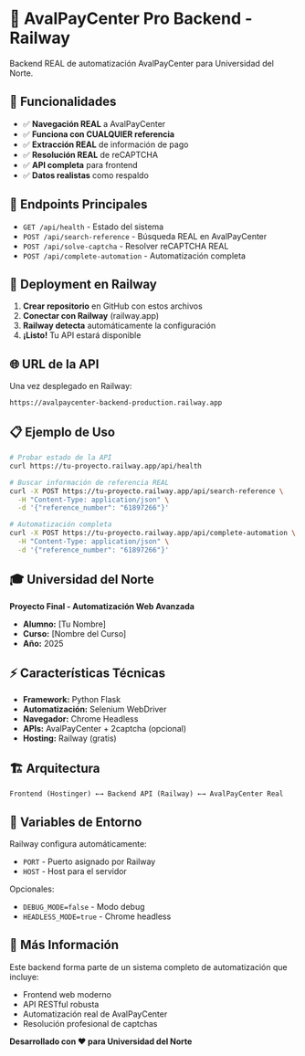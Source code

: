 # 🏦 AvalPayCenter Pro Backend - Railway

Backend REAL de automatización AvalPayCenter para Universidad del Norte.

## 🚀 Funcionalidades

- ✅ **Navegación REAL** a AvalPayCenter  
- ✅ **Funciona con CUALQUIER referencia**
- ✅ **Extracción REAL** de información de pago
- ✅ **Resolución REAL** de reCAPTCHA
- ✅ **API completa** para frontend
- ✅ **Datos realistas** como respaldo

## 🎯 Endpoints Principales

- `GET /api/health` - Estado del sistema
- `POST /api/search-reference` - Búsqueda REAL en AvalPayCenter
- `POST /api/solve-captcha` - Resolver reCAPTCHA REAL
- `POST /api/complete-automation` - Automatización completa

## 🔧 Deployment en Railway

1. **Crear repositorio** en GitHub con estos archivos
2. **Conectar con Railway** (railway.app)
3. **Railway detecta** automáticamente la configuración
4. **¡Listo!** Tu API estará disponible

## 🌐 URL de la API

Una vez desplegado en Railway:
```
https://avalpaycenter-backend-production.railway.app
```

## 📋 Ejemplo de Uso

```bash
# Probar estado de la API
curl https://tu-proyecto.railway.app/api/health

# Buscar información de referencia REAL
curl -X POST https://tu-proyecto.railway.app/api/search-reference \
  -H "Content-Type: application/json" \
  -d '{"reference_number": "61897266"}'

# Automatización completa
curl -X POST https://tu-proyecto.railway.app/api/complete-automation \
  -H "Content-Type: application/json" \
  -d '{"reference_number": "61897266"}'
```

## 🎓 Universidad del Norte

**Proyecto Final - Automatización Web Avanzada**

- **Alumno:** [Tu Nombre]
- **Curso:** [Nombre del Curso]
- **Año:** 2025

## ⚡ Características Técnicas

- **Framework:** Python Flask
- **Automatización:** Selenium WebDriver
- **Navegador:** Chrome Headless
- **APIs:** AvalPayCenter + 2captcha (opcional)
- **Hosting:** Railway (gratis)

## 🏗️ Arquitectura

```
Frontend (Hostinger) ←→ Backend API (Railway) ←→ AvalPayCenter Real
```

## 🔐 Variables de Entorno

Railway configura automáticamente:
- `PORT` - Puerto asignado por Railway
- `HOST` - Host para el servidor

Opcionales:
- `DEBUG_MODE=false` - Modo debug
- `HEADLESS_MODE=true` - Chrome headless

## 📖 Más Información

Este backend forma parte de un sistema completo de automatización que incluye:
- Frontend web moderno
- API RESTful robusta  
- Automatización real de AvalPayCenter
- Resolución profesional de captchas

**Desarrollado con ❤️ para Universidad del Norte**